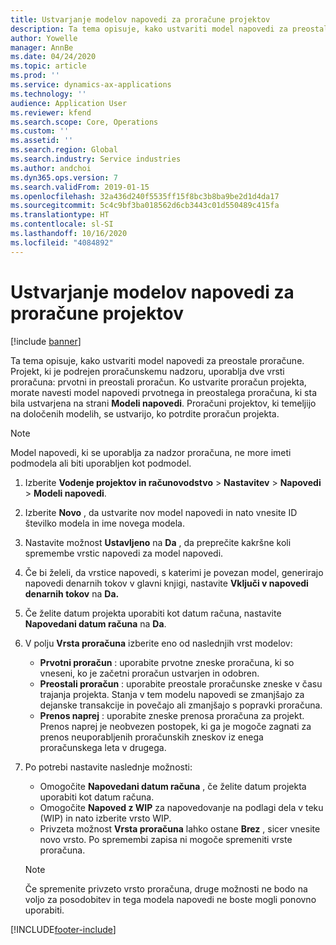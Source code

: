 ```yaml
---
title: Ustvarjanje modelov napovedi za proračune projektov
description: Ta tema opisuje, kako ustvariti model napovedi za preostale proračune.
author: Yowelle
manager: AnnBe
ms.date: 04/24/2020
ms.topic: article
ms.prod: ''
ms.service: dynamics-ax-applications
ms.technology: ''
audience: Application User
ms.reviewer: kfend
ms.search.scope: Core, Operations
ms.custom: ''
ms.assetid: ''
ms.search.region: Global
ms.search.industry: Service industries
ms.author: andchoi
ms.dyn365.ops.version: 7
ms.search.validFrom: 2019-01-15
ms.openlocfilehash: 32a436d240f5535ff15f8bc3b8ba9be2d1d4da17
ms.sourcegitcommit: 5c4c9bf3ba018562d6cb3443c01d550489c415fa
ms.translationtype: HT
ms.contentlocale: sl-SI
ms.lasthandoff: 10/16/2020
ms.locfileid: "4084892"
---
```

# <a name="create-forecast-models-for-project-budgets"></a>Ustvarjanje modelov napovedi za proračune projektov 

[!include [banner](../includes/banner.md)]

Ta tema opisuje, kako ustvariti model napovedi za preostale proračune. Projekt, ki je podrejen proračunskemu nadzoru, uporablja dve vrsti proračuna: prvotni in preostali proračun. Ko ustvarite proračun projekta, morate navesti model napovedi prvotnega in preostalega proračuna, ki sta bila ustvarjena na strani **Modeli napovedi**. Proračuni projektov, ki temeljijo na določenih modelih, se ustvarijo, ko potrdite proračun projekta.

> [!NOTE]
> Model napovedi, ki se uporablja za nadzor proračuna, ne more imeti podmodela ali biti uporabljen kot podmodel.

1. Izberite **Vodenje projektov in računovodstvo** > **Nastavitev** > **Napovedi**  > **Modeli napovedi**.
2. Izberite **Novo** , da ustvarite nov model napovedi in nato vnesite ID številko modela in ime novega modela. 
3. Nastavite možnost **Ustavljeno** na **Da** , da preprečite kakršne koli spremembe vrstic napovedi za model napovedi. 
4. Če bi želeli, da vrstice napovedi, s katerimi je povezan model, generirajo napovedi denarnih tokov v glavni knjigi, nastavite **Vključi v napovedi denarnih tokov** na **Da.** 
5. Če želite datum projekta uporabiti kot datum računa, nastavite **Napovedani datum računa** na **Da**. 
6. V polju **Vrsta proračuna** izberite eno od naslednjih vrst modelov:

   - **Prvotni proračun** : uporabite prvotne zneske proračuna, ki so vneseni, ko je začetni proračun ustvarjen in odobren.
   - **Preostali proračun** : uporabite preostale proračunske zneske v času trajanja projekta. Stanja v tem modelu napovedi se zmanjšajo za dejanske transakcije in povečajo ali zmanjšajo s popravki proračuna.
   - **Prenos naprej** : uporabite zneske prenosa proračuna za projekt. Prenos naprej je neobvezen postopek, ki ga je mogoče zagnati za prenos neuporabljenih proračunskih zneskov iz enega proračunskega leta v drugega.

7. Po potrebi nastavite naslednje možnosti:

   - Omogočite **Napovedani datum računa** , če želite datum projekta uporabiti kot datum računa.
   - Omogočite **Napoved z WIP** za napovedovanje na podlagi dela v teku (WIP) in nato izberite vrsto WIP. 
   - Privzeta možnost **Vrsta proračuna** lahko ostane **Brez** , sicer vnesite novo vrsto. Po spremembi zapisa ni mogoče spremeniti vrste proračuna.     
    > [!NOTE]
    > Če spremenite privzeto vrsto proračuna, druge možnosti ne bodo na voljo za posodobitev in tega modela napovedi ne boste mogli ponovno uporabiti. 
   


 



[!INCLUDE[footer-include](../includes/footer-banner.md)]
